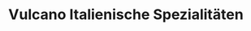 ---
title: "Vulcano Italienische Spezialitäten"
url: /fellbach/vulcano-italienische-spezialitaeten/
shop: Supermarkt
---